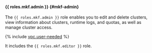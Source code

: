 #### {{ roles.mkf.admin }} {#mkf-admin}

The `{{ roles.mkf.admin }}` role enables you to edit and delete clusters, view information about clusters, runtime logs, and quotas, as well as manage cluster access.

{% include [vpc.user-needed](vpc.user-needed.md) %}

It includes the `{{ roles.mkf.editor }}` role.
